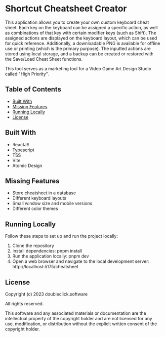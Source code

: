 # Shortcut Cheatsheet Creator

This application allows you to create your own custom keyboard cheat sheet.
Each key on the keyboard can be assigned a specific action, as well as combinations of that key with certain modifier keys (such as Shift).
The assigned actions are displayed on the keyboard layout, which can be used for quick reference.
Additionally, a downloadable PNG is available for offline use or printing (which is the primary purpose).
The inputted actions are stored using local storage, and a backup can be created or restored with the Save/Load Cheat Sheet functions.

This tool serves as a marketing tool for a Video Game Art Design Studio called "High Priority".

## Table of Contents

- [Built With](#built-with)
- [Missing Features](#missing-features)
- [Running Locally](#running-locally)
- [License](#license)

## Built With

- ReactJS
- Typescript
- TSS
- Vite
- Atomic Design

## Missing Features

- Store cheatsheet in a database
- Different keyboard layouts
- Small window size and mobile versions
- Different color themes

## Running Locally

Follow these steps to set up and run the project locally:

1. Clone the repository
2. Install dependencies:
pnpm install
3. Run the application locally:
pnpm dev
4. Open a web browser and navigate to the local development server:
http://localhost:5175/cheatsheet

## License

Copyright (c) 2023 doubleclick.software

All rights reserved.

This software and any associated materials or documentation are the intellectual property of the copyright holder and are not licensed for any use, modification, or distribution without the explicit written consent of the copyright holder.
